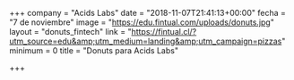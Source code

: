 +++
company = "Acids Labs"
date = "2018-11-07T21:41:13+00:00"
fecha = "7 de noviembre"
image = "https://edu.fintual.com/uploads/donuts.jpg"
layout = "donuts_fintech"
link = "https://fintual.cl/?utm_source=edu&amp;utm_medium=landing&amp;utm_campaign=pizzas"
minimum = 0
title = "Donuts para Acids Labs"

+++
